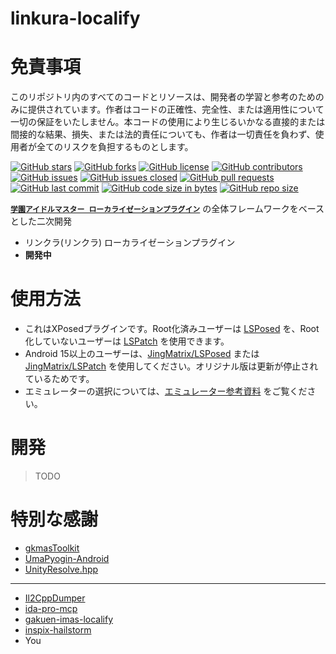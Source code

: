 # linkura-localify

# 免責事項

このリポジトリ内のすべてのコードとリソースは、開発者の学習と参考のためのみに提供されています。作者はコードの正確性、完全性、または適用性について一切の保証をいたしません。本コードの使用により生じるいかなる直接的または間接的な結果、損失、または法的責任についても、作者は一切責任を負わず、使用者が全てのリスクを負担するものとします。

[![GitHub stars](https://img.shields.io/github/stars/ChocoLZS/linkura-localify?style=social)](https://github.com/ChocoLZS/linkura-localify/stargazers) [![GitHub forks](https://img.shields.io/github/forks/ChocoLZS/linkura-localify?style=social)](https://github.com/ChocoLZS/linkura-localify/network/members) [![GitHub license](https://img.shields.io/github/license/ChocoLZS/linkura-localify)](https://github.com/ChocoLZS/linkura-localify) [![GitHub contributors](https://img.shields.io/github/contributors/ChocoLZS/linkura-localify)](https://github.com/ChocoLZS/linkura-localify/graphs/contributors)
[![GitHub issues](https://img.shields.io/github/issues/ChocoLZS/linkura-localify)](https://github.com/ChocoLZS/linkura-localify/issues) [![GitHub issues closed](https://img.shields.io/github/issues-closed/ChocoLZS/linkura-localify)](https://github.com/ChocoLZS/linkura-localify/issues?q=is%3Aissue+is%3Aclosed) [![GitHub pull requests](https://img.shields.io/github/issues-pr/ChocoLZS/linkura-localify)](https://github.com/ChocoLZS/linkura-localify/pulls) [![GitHub last commit](https://img.shields.io/github/last-commit/ChocoLZS/linkura-localify)](https://github.com/ChocoLZS/linkura-localify/commits) 
[![GitHub code size in bytes](https://img.shields.io/github/languages/code-size/ChocoLZS/linkura-localify)](https://github.com/ChocoLZS/linkura-localify) [![GitHub repo size](https://img.shields.io/github/repo-size/ChocoLZS/linkura-localify)](https://github.com/ChocoLZS/linkura-localify)


[**`学園アイドルマスター ローカライゼーションプラグイン`**](https://github.com/chinosk6/gakuen-imas-localify) の全体フレームワークをベースとした二次開発

- リンクラ(リンクラ) ローカライゼーションプラグイン
- **開発中**

# 使用方法

- これはXPosedプラグインです。Root化済みユーザーは [LSPosed](https://github.com/LSPosed/LSPosed) を、Root化していないユーザーは [LSPatch](https://github.com/LSPosed/LSPatch) を使用できます。
- Android 15以上のユーザーは、[JingMatrix/LSPosed](https://github.com/JingMatrix/LSPosed) または [JingMatrix/LSPatch](https://github.com/JingMatrix/LSPatch) を使用してください。オリジナル版は更新が停止されているためです。
- エミュレーターの選択については、[エミュレーター参考資料](simulator.md) をご覧ください。

# 開発

> TODO

<!-- # Star History

[![Star History Chart](https://api.star-history.com/svg?repos=chinosk6/gakuen-imas-localify&type=Date)](https://star-history.com/#chinosk6/gakuen-imas-localify&Date) -->

# 特別な感謝

- [gkmasToolkit](https://github.com/kishidanatsumi/gkmasToolkit)
- [UmaPyogin-Android](https://github.com/akemimadoka/UmaPyogin-Android)
- [UnityResolve.hpp](https://github.com/issuimo/UnityResolve.hpp)

---

- [Il2CppDumper](https://github.com/Perfare/Il2CppDumper)
- [ida-pro-mcp](https://github.com/mrexodia/ida-pro-mcp)
- [gakuen-imas-localify](https://github.com/chinosk6/gakuen-imas-localify)
- [inspix-hailstorm](https://github.com/vertesan/inspix-hailstorm)
- You